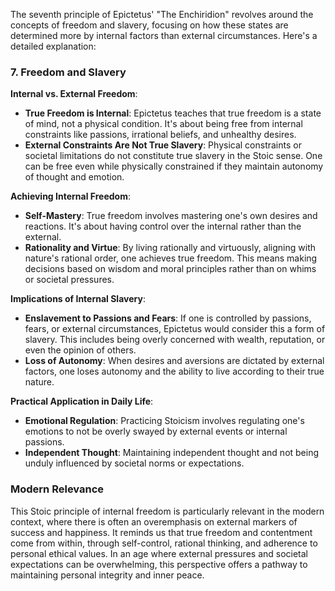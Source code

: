 The seventh principle of Epictetus' "The Enchiridion" revolves around the concepts of freedom and slavery, focusing on how these states are determined more by internal factors than external circumstances. Here's a detailed explanation:

### 7. Freedom and Slavery

**Internal vs. External Freedom**:

-   **True Freedom is Internal**: Epictetus teaches that true freedom is a state of mind, not a physical condition. It's about being free from internal constraints like passions, irrational beliefs, and unhealthy desires.
-   **External Constraints Are Not True Slavery**: Physical constraints or societal limitations do not constitute true slavery in the Stoic sense. One can be free even while physically constrained if they maintain autonomy of thought and emotion.

**Achieving Internal Freedom**:

-   **Self-Mastery**: True freedom involves mastering one's own desires and reactions. It's about having control over the internal rather than the external.
-   **Rationality and Virtue**: By living rationally and virtuously, aligning with nature's rational order, one achieves true freedom. This means making decisions based on wisdom and moral principles rather than on whims or societal pressures.

**Implications of Internal Slavery**:

-   **Enslavement to Passions and Fears**: If one is controlled by passions, fears, or external circumstances, Epictetus would consider this a form of slavery. This includes being overly concerned with wealth, reputation, or even the opinion of others.
-   **Loss of Autonomy**: When desires and aversions are dictated by external factors, one loses autonomy and the ability to live according to their true nature.

**Practical Application in Daily Life**:

-   **Emotional Regulation**: Practicing Stoicism involves regulating one's emotions to not be overly swayed by external events or internal passions.
-   **Independent Thought**: Maintaining independent thought and not being unduly influenced by societal norms or expectations.

### Modern Relevance

This Stoic principle of internal freedom is particularly relevant in the modern context, where there is often an overemphasis on external markers of success and happiness. It reminds us that true freedom and contentment come from within, through self-control, rational thinking, and adherence to personal ethical values. In an age where external pressures and societal expectations can be overwhelming, this perspective offers a pathway to maintaining personal integrity and inner peace.
